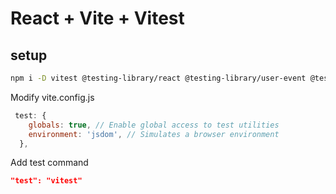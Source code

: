 # React + Vite + Vitest

## setup
```sh
npm i -D vitest @testing-library/react @testing-library/user-event @testing-library/jest-dom jsdom
```

Modify vite.config.js
```js
 test: {
    globals: true, // Enable global access to test utilities
    environment: 'jsdom', // Simulates a browser environment
  },
```

Add test command
```json
"test": "vitest"
```